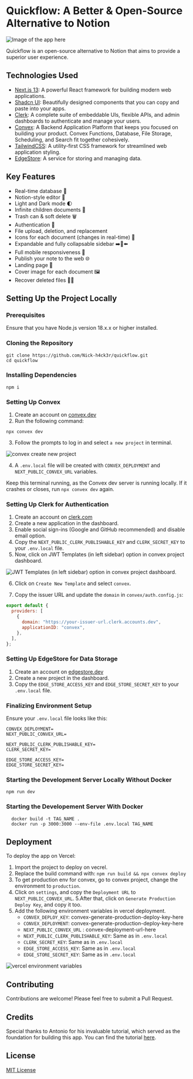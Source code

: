 # Quickflow: A Better & Open-Source Alternative to Notion

![Image of the app here](image.png)

Quickflow is an open-source alternative to Notion that aims to provide a superior user experience.

## Technologies Used

- [Next.js 13](https://nextjs.org/blog/next-13): A powerful React framework for building modern web applications.
- [Shadcn UI](https://ui.shadcn.com/): Beautifully designed components that you can copy and paste into your apps.
- [Clerk](https://clerk.com/): A complete suite of embeddable UIs, flexible APIs, and admin dashboards to authenticate and manage your users.
- [Convex](https://www.convex.dev/): A Backend Application Platform that keeps you focused on building your product. Convex Functions, Database, File Storage, Scheduling, and Search fit together cohesively.
- [TailwindCSS](https://tailwindcss.com/): A utility-first CSS framework for streamlined web application styling.
- [EdgeStore](https://edgestore.dev/): A service for storing and managing data.

## Key Features

- Real-time database 🔗
- Notion-style editor 📝
- Light and Dark mode 🌓
- Infinite children documents 🌲
- Trash can & soft delete 🗑️
- Authentication 🔐
- File upload, deletion, and replacement
- Icons for each document (changes in real-time) 🌠
- Expandable and fully collapsable sidebar ➡️🔀⬅️
- Full mobile responsiveness 📱
- Publish your note to the web 🌐
- Landing page 🛬
- Cover image for each document 🖼️
- Recover deleted files 🔄📄

## Setting Up the Project Locally

### Prerequisites

Ensure that you have Node.js version 18.x.x or higher installed.


### Cloning the Repository

```shell
git clone https://github.com/Nick-h4ck3r/quickflow.git
cd quickflow
```

### Installing Dependencies

```shell
npm i
```

### Setting Up Convex

1. Create an account on [convex.dev](https://www.convex.dev/)
2. Run the following command:

```shell
npx convex dev
```

3. Follow the prompts to log in and select `a new project` in terminal.

![convex create new project](image-3.png)

4. A `.env.local` file will be created with `CONVEX_DEPLOYMENT` and `NEXT_PUBLIC_CONVEX_URL` variables.

Keep this terminal running, as the Convex dev server is running locally. If it crashes or closes, run `npx convex dev` again.

### Setting Up Clerk for Authentication

1. Create an account on [clerk.com](https://clerk.com/)
2. Create a new application in the dashboard.
3. Enable social sign-ins (Google and GitHub recommended) and disable email option.
4. Copy the `NEXT_PUBLIC_CLERK_PUBLISHABLE_KEY` and `CLERK_SECRET_KEY` to your `.env.local` file.
5. Now, click on JWT Templates (in left sidebar) option in convex project dashboard.

![JWT Templates (in left sidebar) option in convex project dashboard.](image-2.png)

6. Click on `Create New Template` and select `convex`.

7. Copy the issuer URL and update the `domain` in `convex/auth.config.js`:

```javascript
export default {
  providers: [
    {
      domain: "https://your-issuer-url.clerk.accounts.dev",
      applicationID: "convex",
    },
  ],
};
```

### Setting Up EdgeStore for Data Storage

1. Create an account on [edgestore.dev](https://edgestore.dev/)
2. Create a new project in the dashboard.
3. Copy the `EDGE_STORE_ACCESS_KEY` and `EDGE_STORE_SECRET_KEY` to your `.env.local` file.

### Finalizing Environment Setup

Ensure your `.env.local` file looks like this:

```
CONVEX_DEPLOYMENT=
NEXT_PUBLIC_CONVEX_URL=

NEXT_PUBLIC_CLERK_PUBLISHABLE_KEY=
CLERK_SECRET_KEY=

EDGE_STORE_ACCESS_KEY=
EDGE_STORE_SECRET_KEY=
```

### Starting the Development Server Locally Without Docker

```shell
npm run dev
```
### Starting the Developement Server With Docker

```
  docker build -t TAG_NAME .
  docker run -p 3000:3000 --env-file .env.local TAG_NAME
```

## Deployment

To deploy the app on Vercel:

1. Import the project to deploy on vecrel.
2. Replace the build command with: `npm run build && npx convex deploy`
3. To get production env for convex, go to convex project, change the environment to `production`.
4. Click on `settings`, and copy the `Deployment URL` to `NEXT_PUBLIC_CONVEX_URL`.
5.After that, click on `Generate Production Deploy Key`, and copy it too.
6. Add the following environment variables in vercel deployment.
   - `CONVEX_DEPLOY_KEY`: convex-generate-production-deploy-key-here
   - `CONVEX_DEPLOYMENT`: convex-generate-production-deploy-key-here
   - `NEXT_PUBLIC_CONVEX_URL` : convex-deployment-url-here
   - `NEXT_PUBLIC_CLERK_PUBLISHABLE_KEY`: Same as in `.env.local`
   - `CLERK_SECRET_KEY`: Same as in `.env.local`
   - `EDGE_STORE_ACCESS_KEY`: Same as in `.env.local`
   - `EDGE_STORE_SECRET_KEY`: Same as in `.env.local`

![vercel environment variables](image-4.png)

## Contributing

Contributions are welcome! Please feel free to submit a Pull Request.

## Credits

Special thanks to Antonio for his invaluable tutorial, which served as the foundation for building this app. You can find the tutorial [here](https://youtu.be/0OaDyjB9Ib8?si=D38xIsi46hG7M2sC).

## License

[MIT License](LICENSE)
